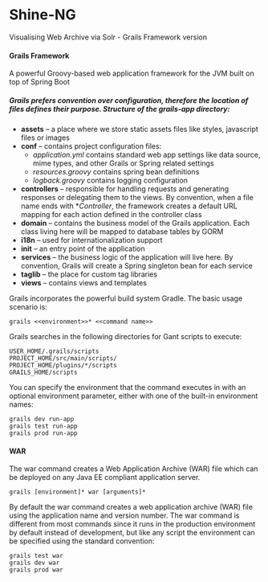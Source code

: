 # Shine-NG
Visualising Web Archive via Solr - Grails Framework version

#### Grails Framework
A powerful Groovy-based web application framework for the JVM built on top of Spring Boot

##### Grails prefers convention over configuration, therefore the location of files defines their purpose. Structure of the *grails-app* directory:

- **assets** – a place where we store static assets files like styles, javascript files or images
- **conf** – contains project configuration files:
  - *application.yml* contains standard web app settings like data source, mime types, and other Grails or Spring related settings
  - *resources.groovy* contains spring bean definitions
  - *logback.groovy* contains logging configuration
- **controllers** – responsible for handling requests and generating responses or delegating them to the views. By convention, when a file name ends with **Controller*, the framework creates a default URL mapping for each action defined in the controller class
- **domain** – contains the business model of the Grails application. Each class living here will be mapped to database tables by GORM
- **i18n** – used for internationalization support
- **init** – an entry point of the application
- **services** – the business logic of the application will live here. By convention, Grails will create a Spring singleton bean for each service
- **taglib** – the place for custom tag libraries
- **views** – contains views and templates


Grails incorporates the powerful build system Gradle.
The basic usage scenario is:
```
grails <<environment>>* <<command name>>
```
Grails searches in the following directories for Gant scripts to execute:
```
USER_HOME/.grails/scripts
PROJECT_HOME/src/main/scripts/
PROJECT_HOME/plugins/*/scripts
GRAILS_HOME/scripts
```
You can specify the environment that the command executes in with an optional environment parameter, either with one of the built-in environment names:
```
grails dev run-app
grails test run-app
grails prod run-app
```
#### WAR
The war command creates a Web Application Archive (WAR) file which can be deployed on any Java EE compliant application server.
```
grails [environment]* war [arguments]*
```
By default the war command creates a web application archive (WAR) file using the application name and version number. The war command is different from most commands since it runs in the production environment by default instead of development, but like any script the environment can be specified using the standard convention:
```
grails test war
grails dev war
grails prod war
```
